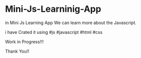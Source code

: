 # Mini-Js-Learninig-App
in Mini Js Learning App We can learn more about the Javascript.


i have Crated it using #js #javascript
#html #css

Work in Progress!!!

Thank You!!
